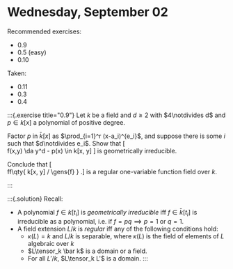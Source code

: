 # Wednesday, September 02

Recommended exercises:

- 0.9
- 0.5 (easy)
- 0.10

Taken:

- 0.11
- 0.3
- 0.4


:::{.exercise title="0.9"}
Let $k$ be a field and $d\geq 2$ with $4\notdivides d$ and $p\in k[x]$ a polynomial of positive degree.

Factor $p$ in $\bar k[x]$ as $\prod_{i=1}^r (x-a_i)^{e_i}$, and suppose there is some $i$ such that $d\notdivides e_i$.
Show that
\[  
f(x,y) \da y^d - p(x)  \in k[x, y]
\]
is geometrically irreducible.

Conclude that
\[  
ff\qty{ k[x, y] / \gens{f} }
.\]
is a regular one-variable function field over $k$.

:::

:::{.solution}
Recall:

- A polynomial $f \in k[t_i]$ is *geometrically irreducible* iff $f \in \bar k[t_i]$ is irreducible as a polynomial, i.e. if $f =pq \implies p=1$ or $q=1$.
- A field extension $L/k$ is *regular* iff any of the following conditions hold:
  - $\kappa(L) = k$ and $L/k$ is separable, where $\kappa(L)$ is the field of elements of $L$ algebraic over $k$
  - $L\tensor_k \bar k$ is a domain or a field.
  - For all $L'/k$, $L\tensor_k L'$ is a domain.
:::


